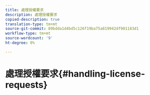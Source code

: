 ```yaml
---
title: 處理授權要求
description: 處理授權要求
copied-description: true
translation-type: tm+mt
source-git-commit: 89bdda1d4bd5c126f19ba75a819942df901183d1
workflow-type: tm+mt
source-wordcount: '9'
ht-degree: 0%

---
```



# 處理授權要求{#handling-license-requests}

